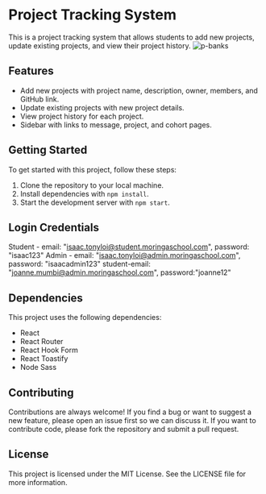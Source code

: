 # Project Tracking System

This is a project tracking system that allows students to add new projects, update existing projects, and view their project history.
![p-banks](https://user-images.githubusercontent.com/117865031/235601010-6b90fd2e-6fbc-448a-aaf7-e55aa9fed6f2.png)


## Features

- Add new projects with project name, description, owner, members, and GitHub link.
- Update existing projects with new project details.
- View project history for each project.
- Sidebar with links to message, project, and cohort pages.

## Getting Started

To get started with this project, follow these steps:

1. Clone the repository to your local machine.
2. Install dependencies with `npm install`.
3. Start the development server with `npm start`.

## Login Credentials

Student - email: "isaac.tonyloi@student.moringaschool.com", password: "isaac123"
Admin - email: "isaac.tonyloi@admin.moringaschool.com", password: "isaacadmin123"
student-email: "joanne.mumbi@admin.moringaschool.com", password:"joanne12"
 
  


## Dependencies

This project uses the following dependencies:

- React
- React Router
- React Hook Form
- React Toastify
- Node Sass

## Contributing

Contributions are always welcome! If you find a bug or want to suggest a new feature, please open an issue first so we can discuss it. If you want to contribute code, please fork the repository and submit a pull request.

## License

This project is licensed under the MIT License. See the LICENSE file for more information.
